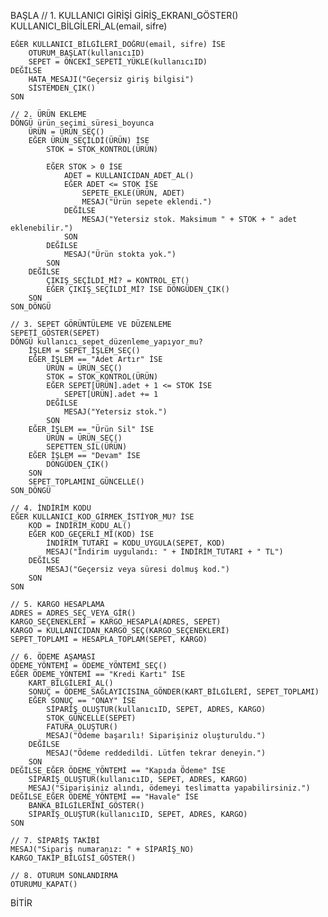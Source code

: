 BAŞLA
    // 1. KULLANICI GİRİŞİ
    GİRİŞ_EKRANI_GÖSTER()
    KULLANICI_BİLGİLERİ_AL(email, sifre)
    
    EĞER KULLANICI_BİLGİLERİ_DOĞRU(email, sifre) İSE
        OTURUM_BAŞLAT(kullanıcıID)
        SEPET = ÖNCEKİ_SEPETİ_YÜKLE(kullanıcıID)
    DEĞİLSE
        HATA_MESAJI("Geçersiz giriş bilgisi")
        SİSTEMDEN_ÇIK()
    SON
    
    // 2. ÜRÜN EKLEME
    DÖNGÜ ürün_seçimi_süresi_boyunca
        ÜRÜN = ÜRÜN_SEÇ()
        EĞER ÜRÜN_SEÇİLDİ(ÜRÜN) İSE
            STOK = STOK_KONTROL(ÜRÜN)
            
            EĞER STOK > 0 İSE
                ADET = KULLANICIDAN_ADET_AL()
                EĞER ADET <= STOK İSE
                    SEPETE_EKLE(ÜRÜN, ADET)
                    MESAJ("Ürün sepete eklendi.")
                DEĞİLSE
                    MESAJ("Yetersiz stok. Maksimum " + STOK + " adet eklenebilir.")
                SON
            DEĞİLSE
                MESAJ("Ürün stokta yok.")
            SON
        DEĞİLSE
            ÇIKIŞ_SEÇİLDİ_Mİ? = KONTROL_ET()
            EĞER ÇIKIŞ_SEÇİLDİ_Mİ? İSE DÖNGÜDEN_ÇIK()
        SON
    SON_DÖNGÜ
    
    // 3. SEPET GÖRÜNTÜLEME VE DÜZENLEME
    SEPETİ_GÖSTER(SEPET)
    DÖNGÜ kullanıcı_sepet_düzenleme_yapıyor_mu?
        İŞLEM = SEPET_İŞLEM_SEÇ()
        EĞER İŞLEM == "Adet Artır" İSE
            ÜRÜN = ÜRÜN_SEÇ()
            STOK = STOK_KONTROL(ÜRÜN)
            EĞER SEPET[ÜRÜN].adet + 1 <= STOK İSE
                SEPET[ÜRÜN].adet += 1
            DEĞİLSE
                MESAJ("Yetersiz stok.")
            SON
        EĞER İŞLEM == "Ürün Sil" İSE
            ÜRÜN = ÜRÜN_SEÇ()
            SEPETTEN_SİL(ÜRÜN)
        EĞER İŞLEM == "Devam" İSE
            DÖNGÜDEN_ÇIK()
        SON
        SEPET_TOPLAMINI_GÜNCELLE()
    SON_DÖNGÜ
    
    // 4. İNDİRİM KODU
    EĞER KULLANICI_KOD_GİRMEK_İSTİYOR_MU? İSE
        KOD = İNDİRİM_KODU_AL()
        EĞER KOD_GEÇERLİ_Mİ(KOD) İSE
            İNDİRİM_TUTARI = KODU_UYGULA(SEPET, KOD)
            MESAJ("İndirim uygulandı: " + İNDİRİM_TUTARI + " TL")
        DEĞİLSE
            MESAJ("Geçersiz veya süresi dolmuş kod.")
        SON
    SON
    
    // 5. KARGO HESAPLAMA
    ADRES = ADRES_SEÇ_VEYA_GİR()
    KARGO_SEÇENEKLERİ = KARGO_HESAPLA(ADRES, SEPET)
    KARGO = KULLANICIDAN_KARGO_SEÇ(KARGO_SEÇENEKLERİ)
    SEPET_TOPLAMI = HESAPLA_TOPLAM(SEPET, KARGO)
    
    // 6. ÖDEME AŞAMASI
    ÖDEME_YÖNTEMİ = ÖDEME_YÖNTEMİ_SEÇ()
    EĞER ÖDEME_YÖNTEMİ == "Kredi Kartı" İSE
        KART_BİLGİLERİ_AL()
        SONUÇ = ÖDEME_SAĞLAYICISINA_GÖNDER(KART_BİLGİLERİ, SEPET_TOPLAMI)
        EĞER SONUÇ == "ONAY" İSE
            SİPARİŞ_OLUŞTUR(kullanıcıID, SEPET, ADRES, KARGO)
            STOK_GÜNCELLE(SEPET)
            FATURA_OLUŞTUR()
            MESAJ("Ödeme başarılı! Siparişiniz oluşturuldu.")
        DEĞİLSE
            MESAJ("Ödeme reddedildi. Lütfen tekrar deneyin.")
        SON
    DEĞİLSE_EĞER ÖDEME_YÖNTEMİ == "Kapıda Ödeme" İSE
        SİPARİŞ_OLUŞTUR(kullanıcıID, SEPET, ADRES, KARGO)
        MESAJ("Siparişiniz alındı, ödemeyi teslimatta yapabilirsiniz.")
    DEĞİLSE_EĞER ÖDEME_YÖNTEMİ == "Havale" İSE
        BANKA_BİLGİLERİNİ_GÖSTER()
        SİPARİŞ_OLUŞTUR(kullanıcıID, SEPET, ADRES, KARGO)
    SON
    
    // 7. SİPARİŞ TAKİBİ
    MESAJ("Sipariş numaranız: " + SİPARİŞ_NO)
    KARGO_TAKİP_BİLGİSİ_GÖSTER()
    
    // 8. OTURUM SONLANDIRMA
    OTURUMU_KAPAT()
BİTİR
